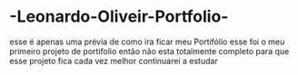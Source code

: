 # -Leonardo-Oliveir-Portfolio-
esse é apenas uma prévia de como ira ficar meu Portifólio 
esse foi o meu primeiro projeto de portifolio então não esta totalmente completo
para que esse projeto fica cada vez melhor continuarei a estudar
